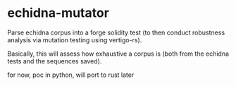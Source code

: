 # echidna-mutator
Parse echidna corpus into a forge solidity test (to then conduct robustness analysis via mutation testing using vertigo-rs).

Basically, this will assess how exhaustive a corpus is (both from the echidna tests and the sequences saved).

for now, poc in python, will port to rust later